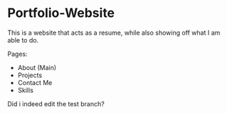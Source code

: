 # Portfolio-Website

This is a website that acts as a resume, while also showing off what I am able to do.

Pages:

- About (Main)
- Projects
- Contact Me
- Skills

Did i indeed edit the test branch?